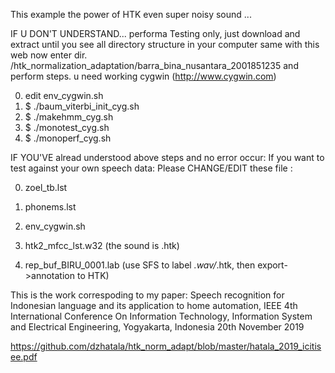 This example the power of HTK even super noisy sound ...

IF U DON'T UNDERSTAND...
performa Testing only, just download and extract until you see all directory structure
in your computer same with this web
now enter dir. /htk_normalization_adaptation/barra_bina_nusantara_2001851235
and perform steps. u need working cygwin (http://www.cygwin.com)

0. edit env_cygwin.sh
1. $ ./baum_viterbi_init_cyg.sh
2. $ ./makehmm_cyg.sh
3. $ ./monotest_cyg.sh
4. $ ./monoperf_cyg.sh

IF YOU'VE alread understood above steps and no error occur:
If you want to test against your own speech data:
Please CHANGE/EDIT these file :

0. zoel_tb.lst

1. phonems.lst

2. env_cygwin.sh

3. htk2_mfcc_lst.w32 (the sound is .htk)

4. rep_buf_BIRU_0001.lab (use SFS to label *.wav/*.htk, then export->annotation to HTK)




This is the work correspoding to my paper: Speech recognition for Indonesian language and its application to home automation, IEEE 4th International Conference On Information Technology, Information System and Electrical Engineering, Yogyakarta, Indonesia 20th November 2019

https://github.com/dzhatala/htk_norm_adapt/blob/master/hatala_2019_icitisee.pdf